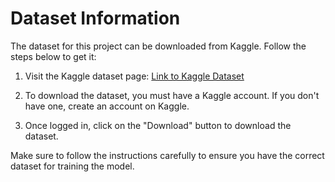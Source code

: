 # Dataset Information

The dataset for this project can be downloaded from Kaggle. Follow the steps below to get it:

1. Visit the Kaggle dataset page:
   [Link to Kaggle Dataset](https://www.kaggle.com/datasets/jessicali9530/stanford-dogs-dataset)

2. To download the dataset, you must have a Kaggle account. If you don't have one, create an account on Kaggle.

3. Once logged in, click on the "Download" button to download the dataset.

Make sure to follow the instructions carefully to ensure you have the correct dataset for training the model.

